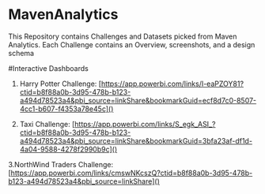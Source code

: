 # MavenAnalytics
This Repository contains Challenges and Datasets picked from Maven Analytics.
Each Challenge contains an Overview, screenshots, and  a design schema 

#Interactive Dashboards

1. Harry Potter Challenge:
[https://app.powerbi.com/links/I-eaPZOY81?ctid=b8f88a0b-3d95-478b-b123-a494d78523a4&pbi_source=linkShare&bookmarkGuid=ecf8d7c0-8507-4cc1-b607-f4353a78e45c]()

2. Taxi Challenge:
[https://app.powerbi.com/links/S_egk_ASI_?ctid=b8f88a0b-3d95-478b-b123-a494d78523a4&pbi_source=linkShare&bookmarkGuid=3bfa23af-df1d-4a04-9588-4278f2990b9c]()

3.NorthWind Traders Challenge:
[https://app.powerbi.com/links/cmswNKcszQ?ctid=b8f88a0b-3d95-478b-b123-a494d78523a4&pbi_source=linkShare]()

